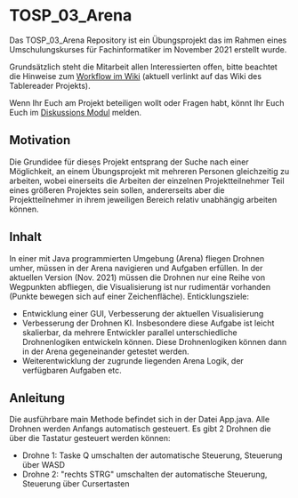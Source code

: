 # TOSP_03_Arena


Das TOSP_03_Arena Repository ist ein Übungsprojekt das im Rahmen eines Umschulungskurses für Fachinformatiker im November 2021 erstellt wurde.

Grundsätzlich steht die Mitarbeit allen Interessierten offen, bitte beachtet die Hinweise zum [Workflow im Wiki](https://github.com/ComcaveTeamwork/CTP_01_TableReader/wiki/Workflow) (aktuell verlinkt auf das Wiki des Tablereader Projekts).

Wenn Ihr Euch am Projekt beteiligen wollt oder Fragen habt, könnt Ihr Euch Euch im [Diskussions Modul](https://github.com/TeamOfStudents/TOSP_03_Arena/discussions/1) melden.

## Motivation

Die Grundidee für dieses Projekt entsprang der Suche nach einer Möglichkeit, an einem Übungsprojekt mit mehreren Personen gleichzeitig zu arbeiten, wobei einerseits die Arbeiten der einzelnen Projektteilnehmer Teil eines größeren Projektes sein sollen, andererseits aber die Projektteilnehmer in ihrem jeweiligen Bereich relativ unabhängig arbeiten können.

## Inhalt

In einer mit Java programmierten Umgebung (Arena) fliegen Drohnen umher, müssen in der Arena navigieren und Aufgaben erfüllen. 
In der aktuellen Version (Nov. 2021) müssen die Drohnen nur eine Reihe von Wegpunkten abfliegen, die Visualisierung ist nur rudimentär vorhanden (Punkte bewegen sich auf einer Zeichenfläche).
Enticklungsziele:
- Entwicklung einer GUI, Verbesserung der aktuellen Visualisierung
- Verbesserung der Drohnen KI. Insbesondere diese Aufgabe ist leicht skalierbar, da mehrere Entwickler parallel unterschiedliche Drohnenlogiken entwickeln können. Diese Drohnenlogiken können dann in der Arena gegeneinander getestet werden.
- Weiterentwicklung der zugrunde liegenden Arena Logik, der verfügbaren Aufgaben etc.

## Anleitung

Die ausführbare main Methode befindet sich in der Datei App.java.
Alle Drohnen werden Anfangs automatisch gesteuert.
Es gibt 2 Drohnen die über die Tastatur gesteuert werden können:
- Drohne 1: Taske Q umschalten der automatische Steuerung, Steuerung über WASD
- Drohne 2: "rechts STRG" umschalten der automatische Steuerung, Steuerung über Cursertasten
